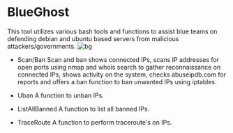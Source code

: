 # BlueGhost
This tool utilizes various bash tools and functions to assist blue teams on defending debian and ubuntu based servers from 
malicious attackers/governments.
![bg](https://user-images.githubusercontent.com/44454186/59632242-4814d900-9139-11e9-8585-46aa4fa66690.PNG)

- Scan/Ban
Scan and ban shows connected IPs, scans IP addresses for open ports using nmap and whois search to gather reconnaissance on connected IPs,
shows activity on the system, checks abuseipdb.com for reports and offers a ban function to ban unwanted IPs using iptables.


- Uban 
A function to unban IPs.

- ListAllBanned
A function to list all banned IPs.

- TraceRoute
A function to perform traceroute's on IPs.
